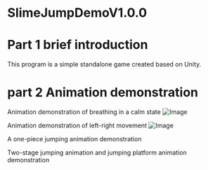# SlimeJumpDemoV1.0.0

# Part 1 brief introduction
This program is a simple standalone game created based on Unity.

# part 2 Animation demonstration
Animation demonstration of breathing in a calm state
![Image](https://github.com/user-attachments/assets/495ae8c7-c062-4437-930c-8aad6af69865)

Animation demonstration of left-right movement
![Image](https://github.com/user-attachments/assets/ce5c743e-3462-44af-b5c9-8b5b30e7e043)

A one-piece jumping animation demonstration


Two-stage jumping animation and jumping platform animation demonstration
